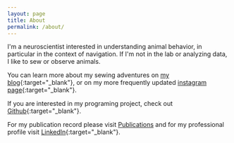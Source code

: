 ```yaml
---
layout: page
title: About
permalink: /about/
---
```


I'm a neuroscientist interested in understanding animal behavior, in particular in the context of navigation. If I'm not in the lab or analyzing data, I like to sew or observe animals.


You can learn more about my sewing adventures on [my blog](https://sendthoughtsintothevoid.com/){:target="_blank"}, or on my more frequently updated [instagram page](https://www.instagram.com/verdigrissewing/){:target="_blank"}.

If you are interested in my programing project, check out [Github](https://github.com/hjmh){:target="_blank"}.

For my publication record please visit [Publications](https://scholar.google.com/citations?user=rTECIQwAAAAJ&hl=en&oi=ao) and for my professional profile visit [LinkedIn](https://www.linkedin.com/in/hannah-haberkern-24a73483/){:target="_blank"}.